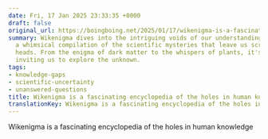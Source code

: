 ```yaml
---
date: Fri, 17 Jan 2025 23:33:35 +0000
draft: false
original_url: https://boingboing.net/2025/01/17/wikenigma-is-a-fascinating-encyclopedia-of-the-holes-in-human-knowledge.html
summary: Wikenigma dives into the intriguing voids of our understanding, presenting
  a whimsical compilation of the scientific mysteries that leave us scratching our
  heads. From the enigma of dark matter to the whispers of plants, it's a quirky encyclopedia
  inviting us to explore the unknown.
tags:
- knowledge-gaps
- scientific-uncertainty
- unanswered-questions
title: Wikenigma is a fascinating encyclopedia of the holes in human knowledge
translationKey: Wikenigma is a fascinating encyclopedia of the holes in human knowledge
---
```


Wikenigma is a fascinating encyclopedia of the holes in human knowledge